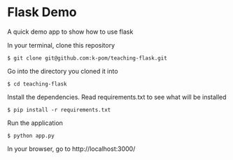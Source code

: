 # Flask Demo
A quick demo app to show how to use flask

In your terminal, clone this repository

`$ git clone git@github.com:k-pom/teaching-flask.git`

Go into the directory you cloned it into

`$ cd teaching-flask`

Install the dependencies. Read requirements.txt to see what will be installed

`$ pip install -r requirements.txt`

Run the application

`$ python app.py`

In your browser, go to http://localhost:3000/

